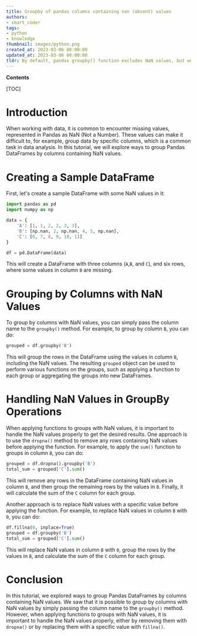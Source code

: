 ```yaml
---
title: Groupby of pandas columns containing nan (absent) values
authors:
- smart_coder
tags:
- python
- knowledge
thumbnail: images/python.png
created_at: 2023-03-06 00:00:00
updated_at: 2023-03-06 00:00:00
tldr: By default, pandas groupby() function excludes NaN values, but we can include them by specifying the parameter dropna=False.
---
```


**Contents**

[TOC]

# Introduction
When working with data, it is common to encounter missing values, represented in Pandas as NaN (Not a Number). These values can make it difficult to, for example, group data by specific columns, which is a common task in data analysis. In this tutorial, we will explore ways to group Pandas DataFrames by columns containing NaN values.


# Creating a Sample DataFrame

First, let's create a sample DataFrame with some NaN values in it:

```python
import pandas as pd
import numpy as np

data = {
    'A': [1, 1, 2, 2, 3, 3],
    'B': [np.nan, 2, np.nan, 4, 5, np.nan],
    'C': [6, 7, 8, 9, 10, 11]
}

df = pd.DataFrame(data)
```

This will create a DataFrame with three columns (`A`,`B`, and `C`), and six rows, where some values in column `B` are missing.


# Grouping by Columns with NaN Values

To group by columns with NaN values, you can simply pass the column name to the `groupby()` method. For example, to group by column `B`, you can do:

```python
grouped = df.groupby('B')
```

This will group the rows in the DataFrame using the values in column `B`, including the NaN values. The resulting `grouped` object can be used to perform various functions on the groups, such as applying a function to each group or aggregating the groups into new DataFrames.


# Handling NaN Values in GroupBy Operations

When applying functions to groups with NaN values, it is important to handle the NaN values properly to get the desired results. One approach is to use the `dropna()` method to remove any rows containing NaN values before applying the function. For example, to apply the `sum()` function to groups in column `B`, you can do:

```python
grouped = df.dropna().groupby('B')
total_sum = grouped['C'].sum()
```

This will remove any rows in the DataFrame containing NaN values in column `B`, and then group the remaining rows by the values in `B`. Finally, it will calculate the sum of the `C` column for each group.

Another approach is to replace NaN values with a specific value before applying the function. For example, to replace NaN values in column `B` with `0`, you can do:

```python
df.fillna(0, inplace=True)
grouped = df.groupby('B')
total_sum = grouped['C'].sum()
```

This will replace NaN values in column `B` with `0`, group the rows by the values in `B`, and calculate the sum of the `C` column for each group.

# Conclusion

In this tutorial, we explored ways to group Pandas DataFrames by columns containing NaN values. We saw that it is possible to group by columns with NaN values by simply passing the column name to the `groupby()` method. However, when applying functions to groups with NaN values, it is important to handle the NaN values properly, either by removing them with `dropna()` or by replacing them with a specific value with `fillna()`.
